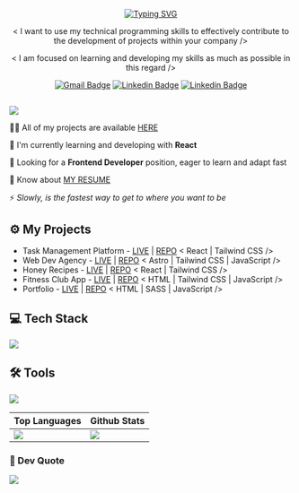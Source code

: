<div align="center">
  
[![Typing SVG](https://readme-typing-svg.demolab.com?font=Fira+Code&weight=600&size=24&pause=1000&color=85D8F9&center=true&vCenter=true&random=false&width=550&lines=Hello%2C+welcome+to+my+profile!%F0%9F%92%BB)](https://git.io/typing-svg)

<p>
< I want to use my technical programming skills to effectively contribute to the development of projects within your company />
</p>

<p>
< I am focused on learning and developing my skills as much as possible in this regard /> 
</p>

[![Gmail Badge](https://img.shields.io/badge/Gmail-D14836?style=for-the-badge&logo=gmail&logoColor=white)](mailto:alexposirca99@gmail.com)
[![Linkedin Badge](https://img.shields.io/badge/LinkedIn-0077B5?style=for-the-badge&logo=linkedin&logoColor=white)](https://www.linkedin.com/in/ionu%C8%9B-alexandru-po%C8%99irc%C4%83-dev)
[![Linkedin Badge](https://img.shields.io/badge/Instagram-E4405F?style=for-the-badge&logo=instagram&logoColor=white)](https://www.instagram.com/axell.tech/)
##
</div>
</div>

![](https://komarev.com/ghpvc/?username=alexandru-posirca&style=flat-square&color=yellow)

👨‍💻 All of my projects are available [HERE](https://alexandru-posirca-portfolio.pages.dev/)

📖 I'm currently learning and developing with **React**

👀 Looking for a **Frontend Developer** position, eager to learn and adapt fast

📄 Know about [MY RESUME](https://drive.google.com/file/d/14JSJzks24kA5XXmnaAeWg6BDRHQhFgtH/view?utm_source=google-drive)

⚡ *Slowly, is the fastest way to get to where you want to be*

## ⚙️ My Projects

* Task Management Platform - [LIVE](https://task-management-software.pages.dev/) | [REPO](https://github.com/alexandru-posirca/Task-Management-Software) < React | Tailwind CSS />
* Web Dev Agency - [LIVE](https://web-dev-agency.pages.dev/) | [REPO](https://github.com/alexandru-posirca/Web-Dev-Agency) < Astro | Tailwind CSS | JavaScript />
* Honey Recipes - [LIVE](https://honey-recipes.pages.dev/) | [REPO](https://github.com/alexandru-posirca/Honey-Recipes?tab=readme-ov-file) < React | Tailwind CSS />
* Fitness Club App - [LIVE](https://fitness-club-app.pages.dev/) | [REPO](https://github.com/alexandru-posirca/Fitness-Club-App) < HTML | Tailwind CSS | JavaScript />
* Portfolio - [LIVE](https://alexandru-posirca-portfolio.pages.dev/) | [REPO](https://github.com/alexandru-posirca/Portfolio) < HTML | SASS | JavaScript />

## 💻 Tech Stack
  <img src="https://skillicons.dev/icons?i=js,react,html,astro,css,sass,tailwind" />

## 🛠 Tools
  <img src="https://skillicons.dev/icons?i=figma,xd,firebase,postman,vscode" />
<br>

| Top Languages | Github Stats |
| --- | --- |
| ![](https://github-readme-stats.vercel.app/api/top-langs/?username=alexandru-posirca&theme=react&hide_border=false&include_all_commits=false&count_private=false&layout=compact) | ![](https://github-readme-streak-stats.herokuapp.com/?user=alexandru-posirca&theme=react&hide_border=false) |

</div>


### 💭 Dev Quote
![](https://quotes-github-readme.vercel.app/api?type=horizontal&theme=red11172526)

